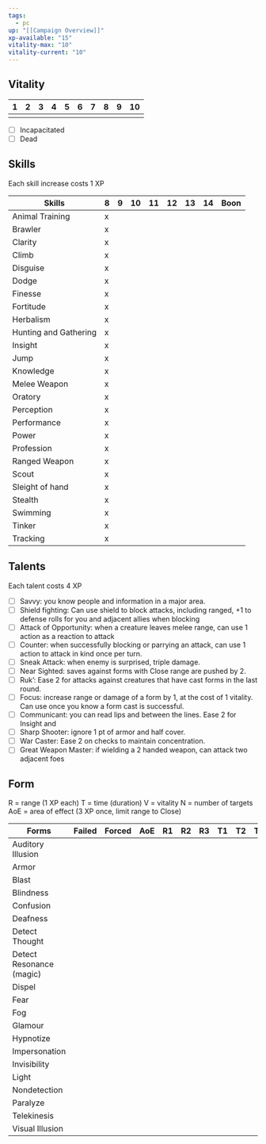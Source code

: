 ```yaml
---
tags:
  - pc
up: "[[Campaign Overview]]"
xp-available: "15"
vitality-max: "10"
vitality-current: "10"
---
```

## Vitality

| 1   | 2   | 3   | 4   | 5   | 6   | 7   | 8   | 9   | 10  |
| --- | --- | --- | --- | --- | --- | --- | --- | --- | --- |
|     |     |     |     |     |     |     |     |     |     |
- [ ] Incapacitated
- [ ] Dead

## Skills

Each skill increase costs 1 XP

| Skills                | 8   | 9   | 10  | 11  | 12  | 13  | 14  | Boon |
| --------------------- | --- | --- | --- | --- | --- | --- | --- | ---- |
| Animal Training       | x   |     |     |     |     |     |     |      |
| Brawler               | x   |     |     |     |     |     |     |      |
| Clarity               | x   |     |     |     |     |     |     |      |
| Climb                 | x   |     |     |     |     |     |     |      |
| Disguise              | x   |     |     |     |     |     |     |      |
| Dodge                 | x   |     |     |     |     |     |     |      |
| Finesse               | x   |     |     |     |     |     |     |      |
| Fortitude             | x   |     |     |     |     |     |     |      |
| Herbalism             | x   |     |     |     |     |     |     |      |
| Hunting and Gathering | x   |     |     |     |     |     |     |      |
| Insight               | x   |     |     |     |     |     |     |      |
| Jump                  | x   |     |     |     |     |     |     |      |
| Knowledge             | x   |     |     |     |     |     |     |      |
| Melee Weapon          | x   |     |     |     |     |     |     |      |
| Oratory               | x   |     |     |     |     |     |     |      |
| Perception            | x   |     |     |     |     |     |     |      |
| Performance           | x   |     |     |     |     |     |     |      |
| Power                 | x   |     |     |     |     |     |     |      |
| Profession            | x   |     |     |     |     |     |     |      |
| Ranged Weapon         | x   |     |     |     |     |     |     |      |
| Scout                 | x   |     |     |     |     |     |     |      |
| Sleight of hand       | x   |     |     |     |     |     |     |      |
| Stealth               | x   |     |     |     |     |     |     |      |
| Swimming              | x   |     |     |     |     |     |     |      |
| Tinker                | x   |     |     |     |     |     |     |      |
| Tracking              | x   |     |     |     |     |     |     |      |

## Talents

Each talent costs 4 XP

- [ ] Savvy: you know people and information in a major area.
- [ ] Shield fighting: Can use shield to block attacks, including ranged, +1 to defense rolls for you and adjacent allies when blocking
- [ ] Attack of Opportunity: when a creature leaves melee range, can use 1 action as a reaction to attack
- [ ] Counter: when successfully blocking or parrying an attack, can use 1 action to attack in kind once per turn.
- [ ] Sneak Attack: when enemy is surprised, triple damage.
- [ ] Near Sighted: saves against forms with Close range are pushed by 2.
- [ ] Ruk’: Ease 2 for attacks against creatures that have cast forms in the last round.
- [ ] Focus: increase range or damage of a form by 1, at the cost of 1 vitality. Can use once you know a form cast is successful.
- [ ] Communicant: you can read lips and between the lines. Ease 2 for Insight and 
- [ ] Sharp Shooter: ignore 1 pt of armor and half cover. 
- [ ] War Caster: Ease 2 on checks to maintain concentration.
- [ ] Great Weapon Master: if wielding a 2 handed weapon, can attack two adjacent foes

## Form

R = range (1 XP each)
T = time (duration)
V = vitality
N = number of targets
AoE = area of effect (3 XP once, limit range to Close)

| Forms                    | Failed | Forced | AoE | R1  | R2  | R3  | T1  | T2  | T3  | V1  | V2  | V3  | N1  | N2  | N3  |
| ------------------------ | ------ | ------ | --- | --- | --- | --- | --- | --- | --- | --- | --- | --- | --- | --- | --- |
| Auditory Illusion        |        |        |     |     |     |     |     |     |     |     |     |     |     |     |     |
| Armor                    |        |        |     |     |     |     |     |     |     |     |     |     |     |     |     |
| Blast                    |        |        |     |     |     |     |     |     |     |     |     |     |     |     |     |
| Blindness                |        |        |     |     |     |     |     |     |     |     |     |     |     |     |     |
| Confusion                |        |        |     |     |     |     |     |     |     |     |     |     |     |     |     |
| Deafness                 |        |        |     |     |     |     |     |     |     |     |     |     |     |     |     |
| Detect Thought           |        |        |     |     |     |     |     |     |     |     |     |     |     |     |     |
| Detect Resonance (magic) |        |        |     |     |     |     |     |     |     |     |     |     |     |     |     |
| Dispel                   |        |        |     |     |     |     |     |     |     |     |     |     |     |     |     |
| Fear                     |        |        |     |     |     |     |     |     |     |     |     |     |     |     |     |
| Fog                      |        |        |     |     |     |     |     |     |     |     |     |     |     |     |     |
| Glamour                  |        |        |     |     |     |     |     |     |     |     |     |     |     |     |     |
| Hypnotize                |        |        |     |     |     |     |     |     |     |     |     |     |     |     |     |
| Impersonation            |        |        |     |     |     |     |     |     |     |     |     |     |     |     |     |
| Invisibility             |        |        |     |     |     |     |     |     |     |     |     |     |     |     |     |
| Light                    |        |        |     |     |     |     |     |     |     |     |     |     |     |     |     |
| Nondetection             |        |        |     |     |     |     |     |     |     |     |     |     |     |     |     |
| Paralyze                 |        |        |     |     |     |     |     |     |     |     |     |     |     |     |     |
| Telekinesis              |        |        |     |     |     |     |     |     |     |     |     |     |     |     |     |
| Visual Illusion          |        |        |     |     |     |     |     |     |     |     |     |     |     |     |     |
